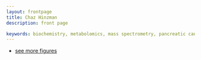 ```yaml
---
layout: frontpage
title: Chaz Hinzman
description: front page

keywords: biochemistry, metabolomics, mass spectrometry, pancreatic cancer, cancer research, cancer, PhD
---
```



<div class="navbar">
  <div class="navbar-inner">
      <ul class="nav">
          <li><a href="morefigs.html">see more figures</a></li>
      </ul>
  </div>
</div>
